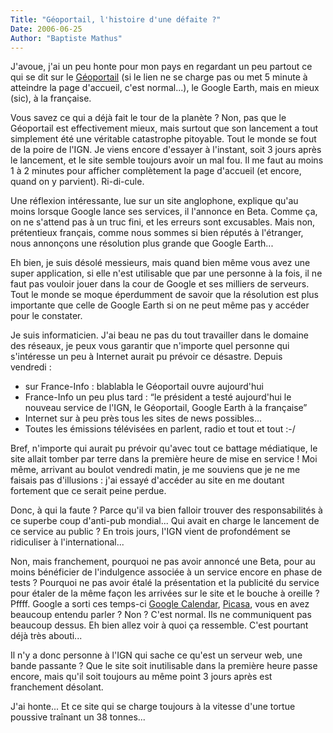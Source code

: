 ```yaml
---
Title: "Géoportail, l'histoire d'une défaite ?"
Date: 2006-06-25
Author: "Baptiste Mathus"
---
```




J'avoue, j'ai un peu honte pour mon pays en regardant un peu partout ce
qui se dit sur le [Géoportail](http://www.geoportail.fr) (si le lien ne
se charge pas ou met 5 minute à atteindre la page d'accueil, c'est
normal...), le Google Earth, mais en mieux (sic), à la française.

Vous savez ce qui a déjà fait le tour de la planète ? Non, pas que le
Géoportail est effectivement mieux, mais surtout que son lancement a
tout simplement été une véritable catastrophe pitoyable. Tout le monde
se fout de la poire de l'IGN. Je viens encore d'essayer à l'instant,
soit 3 jours après le lancement, et le site semble toujours avoir un mal
fou. Il me faut au moins 1 à 2 minutes pour afficher complètement la
page d'accueil (et encore, quand on y parvient). Ri-di-cule.

Une réflexion intéressante, lue sur un site anglophone, explique qu'au
moins lorsque Google lance ses services, il l'annonce en Beta. Comme ça,
on ne s'attend pas à un truc fini, et les erreurs sont excusables. Mais
non, prétentieux français, comme nous sommes si bien réputés à
l'étranger, nous annonçons une résolution plus grande que Google
Earth...

Eh bien, je suis désolé messieurs, mais quand bien même vous avez une
super application, si elle n'est utilisable que par une personne à la
fois, il ne faut pas vouloir jouer dans la cour de Google et ses
milliers de serveurs. Tout le monde se moque éperdumment de savoir que
la résolution est plus importante que celle de Google Earth si on ne
peut même pas y accéder pour le constater.

Je suis informaticien. J'ai beau ne pas du tout travailler dans le
domaine des réseaux, je peux vous garantir que n'importe quel personne
qui s'intéresse un peu à Internet aurait pu prévoir ce désastre. Depuis
vendredi :

-   sur France-Info : blablabla le Géoportail ouvre aujourd'hui
-   France-Info un peu plus tard : “le président a testé aujourd'hui le
    nouveau service de l'IGN, le Géoportail, Google Earth à la
    française”
-   Internet sur à peu près tous les sites de news possibles...
-   Toutes les émissions télévisées en parlent, radio et tout et tout
    :-/

Bref, n'importe qui aurait pu prévoir qu'avec tout ce battage
médiatique, le site allait tomber par terre dans la première heure de
mise en service ! Moi même, arrivant au boulot vendredi matin, je me
souviens que je ne me faisais pas d'illusions : j'ai essayé d'accéder au
site en me doutant fortement que ce serait peine perdue.

Donc, à qui la faute ? Parce qu'il va bien falloir trouver des
responsabilités à ce superbe coup d'anti-pub mondial... Qui avait en
charge le lancement de ce service au public ? En trois jours, l'IGN
vient de profondément se ridiculiser à l'international...

Non, mais franchement, pourquoi ne pas avoir annoncé une Beta, pour au
moins bénéficier de l'indulgence associée à un service encore en phase
de tests ? Pourquoi ne pas avoir étalé la présentation et la publicité
du service pour étaler de la même façon les arrivées sur le site et le
bouche à oreille ? Pffff. Google a sorti ces temps-ci [Google
Calendar](http://www.google.com/googlecalendar/tour.html),
[Picasa](http://picasa.google.com/), vous en avez beaucoup entendu
parler ? Non ? C'est normal. Ils ne communiquent pas beaucoup dessus. Eh
bien allez voir à quoi ça ressemble. C'est pourtant déjà très abouti...

Il n'y a donc personne à l'IGN qui sache ce qu'est un serveur web, une
bande passante ? Que le site soit inutilisable dans la première heure
passe encore, mais qu'il soit toujours au même point 3 jours après est
franchement désolant.

J'ai honte... Et ce site qui se charge toujours à la vitesse d'une
tortue poussive traînant un 38 tonnes...

